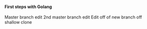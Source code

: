 #### First steps with Golang
Master branch edit
2nd master branch edit
Edit off of new branch off shallow clone
